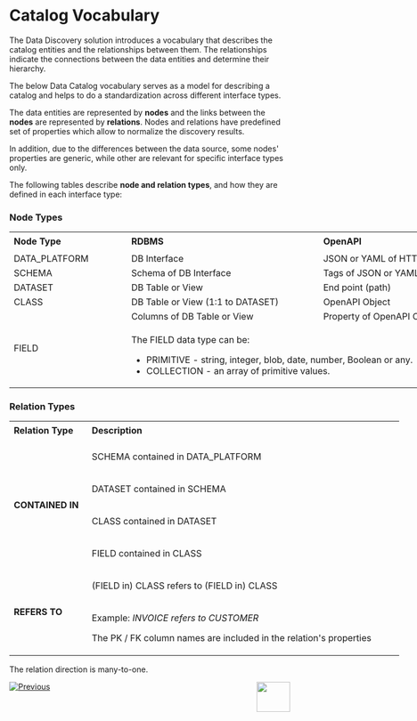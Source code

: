 <web>

# Catalog Vocabulary

The Data Discovery solution introduces a vocabulary that describes the catalog entities and the relationships between them. The relationships indicate the connections between the data entities and determine their hierarchy.

The below Data Catalog vocabulary serves as a model for describing a catalog and helps to do a standardization across different interface types. 

The data entities are represented by **nodes** and the links between the **nodes** are represented by **relations**. Nodes and relations have predefined set of properties which allow to normalize the discovery results. 

In addition, due to the differences between the data source, some nodes' properties are generic, while other are relevant for specific interface types only.

The following tables describe **node and relation types**, and how they are defined in each interface type:

### Node Types

<table style="width: 900px;">
<tbody>
<tr style="height: 35px;">
<td width="200pxl"><strong>Node Type</strong></td>
<td width="350pxl"><strong>RDBMS</strong></td>
<td width="350pxl"><strong>OpenAPI</strong></td>
</tr>
<tr>
<td>DATA_PLATFORM</td>
<td>DB Interface</td>
<td>JSON or YAML of HTTP Interface.</td>
</tr>
<tr>
<td>SCHEMA</td>
<td>Schema of DB Interface</td>
<td>Tags of JSON or YAML</td>
</tr>
<tr>
<td>DATASET</td>
<td>DB Table or View</td>
<td>End point (path)</td>
</tr>
<tr>
<td>CLASS</td>
<td>DB Table or View (1:1 to DATASET)</td>
<td>OpenAPI Object</td>
</tr>
<tr>
<td rowspan="2">FIELD</td>
<td>Columns of DB Table or View</td>
<td>Property of OpenAPI Object</td>
</tr>
<tr>
<td colspan="2">
<p>The FIELD data type can be:</p>
<ul>
<li>PRIMITIVE - string, integer, blob, date, number, Boolean or any.</li>
<li>COLLECTION - an array of primitive values.</li>
</ul>
</td>
</tr>
</tbody>
</table>



### Relation Types

<table style="width: 700px;">
<tbody> 
<tr style="height: 35px;">
<td width="200pxl"><strong>Relation Type</strong></td>
<td width="500pxl"><strong>Description</strong></td>
</tr>
<tr style="height: 46px;">
<td style="width: 20%; height: 184px;" rowspan="4"><strong>CONTAINED IN</strong></td>
<td style="width: 80%; height: 46px;">
<p>SCHEMA contained in DATA_PLATFORM</p>
</td>
</tr>
<tr style="height: 46px;">
<td style="width: 80%; height: 46px;">
<p>DATASET contained in SCHEMA</p>
</td>
</tr>
<tr style="height: 46px;">
<td style="width: 80%; height: 46px;">
<p>CLASS contained in DATASET</p>
</td>
</tr>
<tr style="height: 46px;">
<td style="width: 80%; height: 46px;">
<p>FIELD contained in CLASS</p>
</td>
</tr>
<tr style="height: 46px;">
<td style="width: 20%; height: 142px;" rowspan="2"><strong>REFERS TO</strong></td>
<td style="width: 80%; height: 46px;">
<p>(FIELD in) CLASS refers to (FIELD in) CLASS</p>
</td>
</tr>
<tr style="height: 96px;">
<td style="width: 80%; height: 96px;">
<p>Example: <em>INVOICE refers to CUSTOMER</em></p>
<p>The PK / FK column names are included in the relation's properties</p>
</td>
</tr>
</tbody>
</table>

The relation direction is many-to-one.



[![Previous](/articles/images/Previous.png)](01_discovery_overview.md)[<img align="right" width="60" height="54" src="/articles/images/Next.png">](03_discovery_process.md) 

</web>
